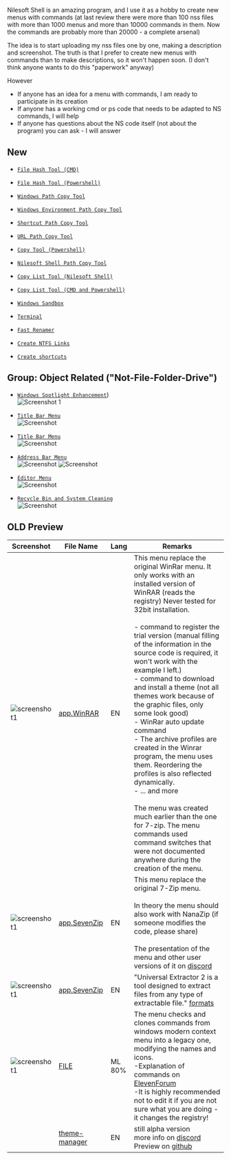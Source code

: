 Nilesoft Shell is an amazing program, and I use it as a hobby to create new menus with commands (at last review there were more than 100 nss files with more than 1000 menus and more than 10000 commands in them. Now the commands are probably more than 20000 - a complete arsenal)

The idea is to start uploading my nss files one by one, making a description and screenshot. The truth is that I prefer to create new menus with commands than to make descriptions, so it won't happen soon. (I don't think anyone wants to do this "paperwork" anyway)

However
- If anyone has an idea for a menu with commands, I am ready to participate in its creation
- If anyone has a working cmd or ps code that needs to be adapted to NS commands, I will help
- If anyone has questions about the NS code itself (not about the program) you can ask - I will answer

## New
- [`File Hash Tool (CMD)`](/ex3.multifunction/all.copy.hash.cmd.md)
- [`File Hash Tool (Powershell)`](/ex3.multifunction/all.copy.hash.ps.md)

- [`Windows Path Copy Tool`](/ex3.multifunction/all.copy.path.all.md)
- [`Windows Environment Path Copy Tool`](/ex3.multifunction/all.copy.path.env.md)
- [`Shortcut Path Copy Tool`](/ex3.multifunction/all.copy.path.lnk.md)
- [`URL Path Copy Tool`](/ex3.multifunction/all.copy.path.url.md)
- [`Copy Tool (Powershell)`](/ex3.multifunction/all.copy.path.ps.md)
- [`Nilesoft Shell Path Copy Tool`](/dev.helpers/nss.paths.md)
- [`Copy List Tool (Nilesoft Shell)`](/ex3.multifunction/all.copy.list.ns.md)
- [`Copy List Tool (CMD and Powershell)`](/ex3.multifunction/all.copy.list.cp.md)

- [`Windows Sandbox`](/dev.develop/app.sandbox.md)
- [`Terminal`](/ex4.terminal/all.terminal.md)

- [`Fast Renamer`](/ex3.multifunction/commands.renamer.md)
- [`Create NTFS Links`](/ex3.multifunction/commands.links.md)
- [`Create shortcuts`](/ex3.multifunction/commands.shortcut.nss)


## Group: Object Related ("Not-File-Folder-Drive")

- [`Windows Spotlight Enhancement`](/ext.desktop/sys.spotlight.md))<br>
![Screenshot 1](/ext.desktop/sys.spotlight.1.png)

- [`Title Bar Menu`](/ext.others/bar.title.md)<br>
![Screenshot](/ext.others/bar.title.1.png)

- [`Title Bar Menu`](/ext.others/bar.address.md)<br>
![Screenshot](/ext.others/bar.address.1.png)

- [`Address Bar Menu`](/ext.others/bar.scroll.md)<br>
![Screenshot](/ext.others/bar.scroll.1.png)
![Screenshot](/ext.others/bar.scroll.2.png)

- [`Editor Menu`](/ext.others/edit.md)<br>
![Screenshot](/ext.others/edit.1.png)

- [`Recycle Bin and System Cleaning`](/ext.others/recycle.bin.md)<br>
![Screenshot](/ext.others/recycle.bin.1.png)

## OLD Preview
| Screenshot | File Name | Lang | Remarks |
|------------|-----------|----------|---------|
| ![screenshot1](/ex3.archiver/app.WinRAR.png) | [app.WinRAR](/ex3.archiver/app.WinRAR.nss) | EN | This menu replace the original WinRar menu. It only works with an installed version of WinRAR (reads the registry) Never tested for 32bit installation.<br><br>- command to register the trial version (manual filling of the information in the source code is required, it won't work with the example I left.)<br>- command to download and install a theme (not all themes work because of the graphic files, only some look good)<br>- WinRar auto update command<br>- The archive profiles are created in the Winrar program, the menu uses them. Reordering the profiles is also reflected dynamically.<br>- ... and more<br><br>Тhe menu was created much earlier than the one for 7-zip. The menu commands used command switches that were not documented anywhere during the creation of the menu. |
| ![screenshot1](/ex3.archiver/app.SevenZip.png) | [app.SevenZip](/ex3.archiver/app.SevenZip.nss) | EN | This menu replace the original 7-Zip menu.<br><br>In theory the menu should also work with NanaZip (if someone modifies the code, please share)<br><br>The presentation of the menu and other user versions of it on [discord](https://discord.com/channels/1106387012707168318/1142552812740423770) |
| ![screenshot1](/ex3.archiver/app.UniExtract.png) | [app.SevenZip](/ex3.archiver/app.UniExtract.nss) | EN | "Universal Extractor 2 is a tool designed to extract files from any type of extractable file." [formats](https://github.com/Bioruebe/UniExtract2/blob/master/docs/FORMATS.md) |
| ![screenshot1](/ex3.archiver/sys.compress.extract.png) | [FILE](/ex3.archiver/sys.compress.extract.nss) | ML<br>80% | The menu checks and clones commands from windows modern context menu into a legacy one, modifying the names and icons.<br>-Explanation of commands on [ElevenForum](https://www.elevenforum.com/t/zip-compress-files-and-folders-in-windows-11.8235/)<br>-It is highly recommended not to edit it if you are not sure what you are doing - it changes the registry!|
| | [theme-manager](/theme-manager.nss) | EN | still alpha version<br>more info on [discord](https://discord.com/channels/1106387012707168318/1139275510506082336)<br>Preview on [github](https://github.com/moudey/Shell/issues/462#issuecomment-2094207347) |
